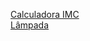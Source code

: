 [Calculadora IMC](https://alencarfreire.github.io/desafios-js/calculadora-imc/) <br>
[Lâmpada](https://alencarfreire.github.io/desafios-js/lampada/)
